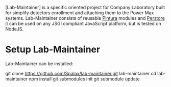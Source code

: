 [Lab-Maintainer]
is a specific oriented project for Company Laboratory built for simplify detectors enrollment and attaching them
to the Power Max systems. Lab-Maintainer consists of reusable 
[Pintura](http://www.google.com/maps?f=q&source=s_q&hl=en&geocode=&q=pintura&sll=40.554798,-111.881839&sspn=0.009211,0.016351&ie=UTF8&hq=&hnear=Pintura,+Washington,+Utah&ll=37.31666,-113.171539&spn=0.308538,0.523224&t=p&z=11) modules and 
[Perstore](http://github.com/persvr/perstore) it can be used on any 
JSGI compliant JavaScript platform, but is tested on NodeJS.

Setup Lab-Maintainer
=================

Lab-Maintainer can be installed:

  git clone https://github.com/Spalax/lab-maintainer.git lab-maintainer
  cd lab-maintainer
  npm install
  git submodules init
  git submodule update